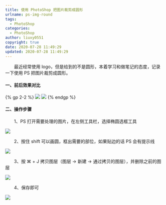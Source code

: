 ```yaml
---
title: 使用 PhotoShop 把图片裁剪成圆形
urlname: ps-img-round
tags:
  - PhotoShop
categories:
  - PhotoShop
author: liuxy0551
copyright: true
date: 2020-07-28 11:49:29
updated: 2020-07-28 11:49:29
---
```


&emsp;&emsp;最近经常使用 logo，但是给到的不是圆形，本着学习和做笔记的态度，记录一下使用 PS 把图片裁剪成圆形。

<!--more-->



#### 一、前后效果对比

{% gp 2-2 %}
![](https://images-hosting.liuxianyu.cn/posts/ps-img-round/1.png)
![](https://images-hosting.liuxianyu.cn/posts/ps-img-round/2.png)
{% endgp %}


#### 二、操作步骤

&emsp;&emsp;1、PS 打开需要处理的图片，在左侧工具栏，选择椭圆选框工具

![](https://images-hosting.liuxianyu.cn/posts/ps-img-round/3.png)


&emsp;&emsp;2、按住 shift 可以画圆，框出需要的部位，如果贴边的话 PS 会有提示线

![](https://images-hosting.liuxianyu.cn/posts/ps-img-round/4.png)


&emsp;&emsp;3、按 ⌘ + J 拷贝图层（图层 -> 新建 -> 通过拷贝的图层），并删除之前的图层

![](https://images-hosting.liuxianyu.cn/posts/ps-img-round/5.png)


&emsp;&emsp;4、保存即可

![](https://images-hosting.liuxianyu.cn/posts/ps-img-round/6.png)
